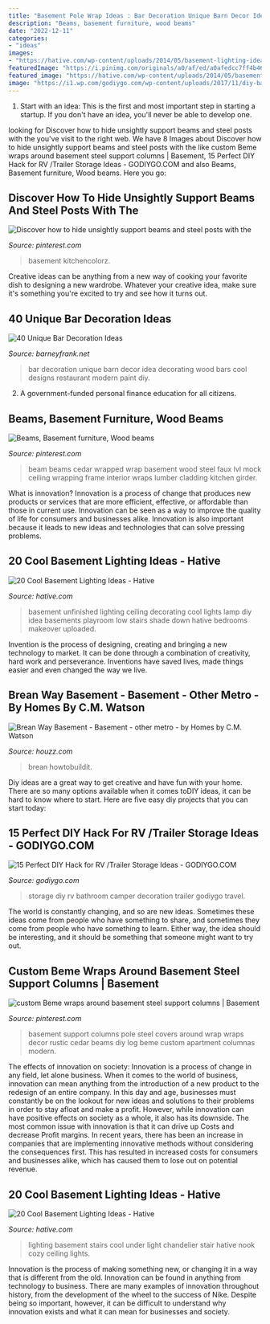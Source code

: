 ```yaml
---
title: "Basement Pole Wrap Ideas : Bar Decoration Unique Barn Decor Idea Decorating Wood Bars Cool Designs Restaurant Modern Paint Diy"
description: "Beams, basement furniture, wood beams"
date: "2022-12-11"
categories:
- "ideas"
images:
- "https://hative.com/wp-content/uploads/2014/05/basement-lighting-ideas/18-unfinished-basement-lighting-idea.jpg"
featuredImage: "https://i.pinimg.com/originals/a0/af/ed/a0afedcc7ff4b469830db0a806a9f4ec.jpg"
featured_image: "https://hative.com/wp-content/uploads/2014/05/basement-lighting-ideas/18-unfinished-basement-lighting-idea.jpg"
image: "https://i1.wp.com/godiygo.com/wp-content/uploads/2017/11/diy-bathroom-storage-ideas-for-rv-decoration.jpg?resize=640%2C1163"
---
```



1. Start with an idea: This is the first and most important step in starting a startup. If you don't have an idea, you'll never be able to develop one. 

	

		
looking for Discover how to hide unsightly support beams and steel posts with the you've visit to the right web. We have 8 Images about Discover how to hide unsightly support beams and steel posts with the like custom Beme wraps around basement steel support columns | Basement, 15 Perfect DIY Hack for RV /Trailer Storage Ideas - GODIYGO.COM and also Beams, Basement furniture, Wood beams. Here you go:
		
    
## Discover How To Hide Unsightly Support Beams And Steel Posts With The

<img loading=lazy src="https://i.pinimg.com/originals/a0/af/ed/a0afedcc7ff4b469830db0a806a9f4ec.jpg" onerror="this.onerror=null;this.src='https://tse2.mm.bing.net/th?id=OIP.hDe-lKGR6yYt3WHpfq4rHgAAAA&amp;pid=15.1';" alt="Discover how to hide unsightly support beams and steel posts with the">

_Source: pinterest.com_

>basement kitchencolorz. 

	

Creative ideas can be anything from a new way of cooking your favorite dish to designing a new wardrobe. Whatever your creative idea, make sure it's something you're excited to try and see how it turns out.

    
## 40 Unique Bar Decoration Ideas

<img loading=lazy src="http://www.barneyfrank.net/wp-content/uploads/2015/10/Unique-Bar-Decoration-Ideas-43.jpg" onerror="this.onerror=null;this.src='https://tse2.mm.bing.net/th?id=OIP.0klhHEoyX0k3KUjOen3BSgHaLH&amp;pid=15.1';" alt="40 Unique Bar Decoration Ideas">

_Source: barneyfrank.net_

>bar decoration unique barn decor idea decorating wood bars cool designs restaurant modern paint diy. 

	

2. A government-funded personal finance education for all citizens.

    
## Beams, Basement Furniture, Wood Beams

<img loading=lazy src="https://i.pinimg.com/736x/af/9b/bf/af9bbf995a53ce8499d6fa204ebb25c5--cedar-lumber-basement-inspiration.jpg" onerror="this.onerror=null;this.src='https://tse1.mm.bing.net/th?id=OIP.AjVS5YKXIr-bewCO0HO-owAAAA&amp;pid=15.1';" alt="Beams, Basement furniture, Wood beams">

_Source: pinterest.com_

>beam beams cedar wrapped wrap basement wood steel faux lvl mock ceiling wrapping frame interior wraps lumber cladding kitchen girder. 

	

What is innovation?
Innovation is a process of change that produces new products or services that are more efficient, effective, or affordable than those in current use. Innovation can be seen as a way to improve the quality of life for consumers and businesses alike. Innovation is also important because it leads to new ideas and technologies that can solve pressing problems.

    
## 20 Cool Basement Lighting Ideas - Hative

<img loading=lazy src="https://hative.com/wp-content/uploads/2014/05/basement-lighting-ideas/18-unfinished-basement-lighting-idea.jpg" onerror="this.onerror=null;this.src='https://tse1.mm.bing.net/th?id=OIP.00yJyovoz98ecanONpTPsAHaJ6&amp;pid=15.1';" alt="20 Cool Basement Lighting Ideas - Hative">

_Source: hative.com_

>basement unfinished lighting ceiling decorating cool lights lamp diy idea basements playroom low stairs shade down hative bedrooms makeover uploaded. 

	

Invention is the process of designing, creating and bringing a new technology to market. It can be done through a combination of creativity, hard work and perseverance. Inventions have saved lives, made things easier and even changed the way we live.

    
## Brean Way Basement - Basement - Other Metro - By Homes By C.M. Watson

<img loading=lazy src="http://st.hzcdn.com/simgs/12115d9d011eac0d_4-4626/basement.jpg" onerror="this.onerror=null;this.src='https://tse1.mm.bing.net/th?id=OIP.esS_Qj0cXOwOF2UI6xCQbgHaJ4&amp;pid=15.1';" alt="Brean Way Basement - Basement - other metro - by Homes by C.M. Watson">

_Source: houzz.com_

>brean howtobuildit. 

	

Diy ideas are a great way to get creative and have fun with your home. There are so many options available when it comes toDIY ideas, it can be hard to know where to start. Here are five easy diy projects that you can start today: 

    
## 15 Perfect DIY Hack For RV /Trailer Storage Ideas - GODIYGO.COM

<img loading=lazy src="https://i1.wp.com/godiygo.com/wp-content/uploads/2017/11/diy-bathroom-storage-ideas-for-rv-decoration.jpg?resize=640%2C1163" onerror="this.onerror=null;this.src='https://tse4.mm.bing.net/th?id=OIP.nkLkfMo0ZUbZaIFx_iudgQHaNd&amp;pid=15.1';" alt="15 Perfect DIY Hack for RV /Trailer Storage Ideas - GODIYGO.COM">

_Source: godiygo.com_

>storage diy rv bathroom camper decoration trailer godiygo travel. 

	

The world is constantly changing, and so are new ideas. Sometimes these ideas come from people who have something to share, and sometimes they come from people who have something to learn. Either way, the idea should be interesting, and it should be something that someone might want to try out.

    
## Custom Beme Wraps Around Basement Steel Support Columns | Basement

<img loading=lazy src="https://i.pinimg.com/736x/4c/6d/d5/4c6dd599f5c75647cc53e62e9e6d656d--basement-ideas-beams.jpg" onerror="this.onerror=null;this.src='https://tse4.mm.bing.net/th?id=OIP.07rZ9G3Wmq2Z5hsLT6M7OAHaLD&amp;pid=15.1';" alt="custom Beme wraps around basement steel support columns | Basement">

_Source: pinterest.com_

>basement support columns pole steel covers around wrap wraps decor rustic cedar beams diy log beme custom apartment columnas modern. 

	

The effects of innovation on society:
Innovation is a process of change in any field, let alone business. When it comes to the world of business, innovation can mean anything from the introduction of a new product to the redesign of an entire company. In this day and age, businesses must constantly be on the lookout for new ideas and solutions to their problems in order to stay afloat and make a profit.
However, while innovation can have positive effects on society as a whole, it also has its downside. The most common issue with innovation is that it can drive up Costs and decrease Profit margins. In recent years, there has been an increase in companies that are implementing innovative methods without considering the consequences first. This has resulted in increased costs for consumers and businesses alike, which has caused them to lose out on potential revenue.

    
## 20 Cool Basement Lighting Ideas - Hative

<img loading=lazy src="http://hative.com/wp-content/uploads/2014/05/basement-lighting-ideas/20-chandelier-under-stairs.jpg" onerror="this.onerror=null;this.src='https://tse4.mm.bing.net/th?id=OIP.8iq0IEn9hl-UkVv44ySPYwHaLL&amp;pid=15.1';" alt="20 Cool Basement Lighting Ideas - Hative">

_Source: hative.com_

>lighting basement stairs cool under light chandelier stair hative nook cozy ceiling lights. 

	

Innovation is the process of making something new, or changing it in a way that is different from the old. Innovation can be found in anything from technology to business. There are many examples of innovation throughout history, from the development of the wheel to the success of Nike. Despite being so important, however, it can be difficult to understand why innovation exists and what it can mean for businesses and society.

